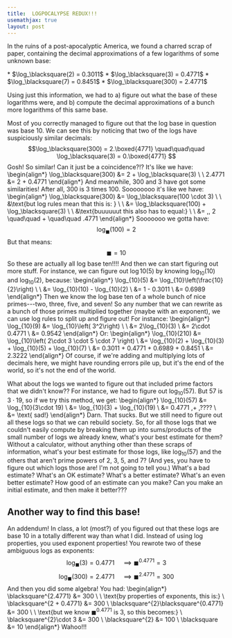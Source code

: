 ```yaml
---
title:  LOGPOCALYPSE REDUX!!!
usemathjax: true
layout: post
---
```


In the ruins of a post-apocalyptic America, we found a charred scrap of paper, containing the decimal approximations of a few logarithms of some unknown base:

<div style='callout-box'>
* $\log_\blacksquare(2) = 0.3011$
* $\log_\blacksquare(3) = 0.4771$
* $\log_\blacksquare(7) = 0.8451$
* $\log_\blacksquare(300) = 2.4771$
</div>

Using just this information, we had to a) figure out what the base of these logarithms were, and b) compute the decimal approximations of a bunch more logarithms of this same base.

Most of you correctly managed to figure out that the log base in question was base 10. We can see this by noticing that two of the logs have suspiciously similar decimals:
$$\log_\blacksquare(300) = 2.\boxed{4771} \quad\quad\quad \log_\blacksquare(3) = 0.\boxed{4771} $$
Gosh! So similar! Can it just be a coincidence?!? It's like we have:
\begin{align*}
\log_\blacksquare(300) &= 2 + \log_\blacksquare(3) \\ \\
2.4771 &= 2 + 0.4771
\end{align*}
And meanwhile, $300$ and $3$ have got some similarities! After all, $300$ is $3$ times $100$. Soooooooo it's like we have:
\begin{align*}
\log_\blacksquare(300) &=  \log_\blacksquare(100 \cdot 3) \\ \\
&\text{but log rules mean that this is: } \\ \\
&=  \log_\blacksquare(100) + \log_\blacksquare(3) \\ \\
&\text{buuuuuut this also has to equal:} \\ \\
&= \,\, 2 \quad\quad + \quad\quad .4771
\end{align*}
Sooooooo we gotta have:
$$\log_\blacksquare(100) = 2$$
But that means:
$$\blacksquare = 10$$
So these are actually all log base ten!!!! And then we can start figuring out more stuff. For instance, we can figure out $\log{10}(5)$ by knowing $\log_{10}(10)$ and $\log_{10}(2)$, because:
\begin{align*}
\log_{10}(5) &= \log_{10}\left(\frac{10}{2}\right) \\ \\
&= \log_{10}(10) - \log_{10}(2) \\
&= 1 - 0.3011 \\
&=  0.6989
\end{align*}
Then we know the log base ten of a whole bunch of nice primes---two, three, five, and seven! So any number that we can rewrite as a bunch of those primes multiplied together (maybe with an exponent), we can use log rules to split up and figure out! For instance:
\begin{align*}
\log_{10}(9) &= \log_{10}\left( 3^2\right) \\ \\
&= 2\log_{10}(3) \\
&= 2\cdot 0.4771 \\
&=  0.9542
\end{align*}
Or:
\begin{align*}
\log_{10}(210) &= \log_{10}\left( 2\cdot 3 \cdot 5 \cdot 7 \right) \\
&= \log_{10}(2)  + \log_{10}(3)  + \log_{10}(5)  + \log_{10}(7) \\
&= 0.3011 + 0.4771 +  0.6989 + 0.8451 \\
&=  2.3222
\end{align*}
Of course, if we're adding and multiplying lots of decimals here, we might have rounding errors pile up, but it's the end of the world, so it's not the end of the world.

What about the logs we wanted to figure out that included prime factors that we didn't know?? For instance, we had to figure out $\log_{10}(57)$. But $57$ is $3\cdot 19$, so if we try this method, we get:
\begin{align*}
\log_{10}(57) &= \log_{10}(3\cdot 19) \\ 
&= \log_{10}(3) + \log_{10}(19) \\
&= 0.4771 \,+ \,???? \\
&= \text{ sad!}
\end{align*}
Darn. That sucks. But we still need to figure out all these logs so that we can rebuild society. So, for all those logs that we couldn't easily compute by breaking them up into sums/products of the small number of logs we already knew, what's your best estimate for them? Without a calculator, without anything other than these scraps of information, what's your best estimate for those logs, like $\log_{10}(57)$ and the others that aren't prime powers of $2$, $3$, $5$, and $7$? (And yes, you have to figure out which logs those are! I'm not going to tell you.) What's a bad estimate? What's an OK estimate? What's a better estimate? What's an even better estimate? How good of an estimate can you make? Can you make an initial estimate, and then make it better???




## Another way to find this base!

An addendum! In class, a lot (most?) of you figured out that these logs are base $10$ in a totally different way than what I did. Instead of using log properties, you used exponent properties! You rewrote two of these ambiguous logs as exponents:
$$ \log_\blacksquare(3) = 0.4771 \quad\implies \blacksquare^{0.4771} = 3$$
$$ \log_\blacksquare(300) = 2.4771 \quad\implies  \blacksquare^{2.4771} = 300$$
And then you did some algebra! You had:
\begin{align*}
\blacksquare^{2.4771}  &= 300 \\ \\
\text{by properties of exponents, this is:} \\
\blacksquare^{2 + 0.4771}  &= 300 \\
\blacksquare^{2}\blacksquare^{0.4771}  &= 300 \\ \\
\text{but we know $\blacksquare^{0.4771}$ is $3$, so this becomes:} \\
\blacksquare^{2}\cdot 3  &= 300 \\
\blacksquare^{2} &= 100 \\
\blacksquare &= 10
\end{align*}
Wahoo!!!



